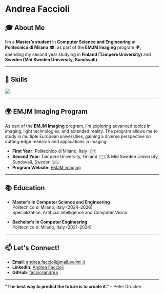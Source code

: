 # Andrea Faccioli

## 🎓 About Me

I’m a **Master’s student** in **Computer Science and Engineering** at **Politecnico di Milano** 🎓, as part of the **EMJM Imaging** program 🌍, spending my second year studying in **Finland (Tampere University)** and **Sweden (Mid Sweden University, Sundsvall)**.

---

## 🔧 Skills 

[![](https://skillicons.dev/icons?i=c,python,java,dart,flutter,tensorflow,firebase,mysql,git,latex)](https://skillicons.dev)

---

## 🌍 EMJM Imaging Program

As part of the **EMJM Imaging** program, I’m exploring advanced topics in imaging, light technologies, and extended reality. The program allows me to study in multiple European universities, gaining a diverse perspective on cutting-edge research and applications in imaging.

- **First Year**: Politecnico di Milano, Italy 🇮🇹
- **Second Year**: Tampere University, Finland 🇫🇮 & Mid Sweden University, Sundsvall, Sweden 🇸🇪
- **Program Website**: [EMJM Imaging](https://www.emjm-imaging.eu/)

---

## 📚 Education

- **Master’s in Computer Science and Engineering**  
  Politecnico di Milano, Italy (2024–2026)  
  Specialization: Artificial Intelligence and Computer Vision

- **Bachelor’s in Computer Engineering**  
  Politecnico di Milano, Italy (2021–2024)


---

## 📫 Let's Connect!

- **Email**: [andrea.faccioli@mail.polimi.it](mailto:andrea.faccioli@mail.polimi.it)
- **LinkedIn**: [Andrea Faccioli](https://www.linkedin.com/in/andreafaccioli/)
- **GitHub**: [faccioliandrea](https://github.com/faccioliandrea)

---

**"The best way to predict the future is to create it."** – Peter Drucker




